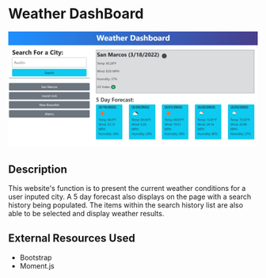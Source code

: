 # Weather DashBoard

![Screenshot](./assets/images/Screenshot.JPG)

## Description
This website's function is to present the current weather conditions for a user inputed city. A 5 day forecast also displays on the page with a search history being populated. The items within the search history list are also able to be selected and display weather results. 

## External Resources Used

- Bootstrap <link href="https://cdn.jsdelivr.net/npm/bootstrap@5.1.3/dist/css/bootstrap.min.css">
- Moment.js <script src="https://cdnjs.cloudflare.com/ajax/libs/moment.js/2.29.1/moment.min.js">
- OneCallAPI https://openweathermap.org/api/one-call-api
- Geocoding API https://openweathermap.org/api/geocoding-api

## Construction
This website was constructed using html to organize containers and add the heading text. Bootstrap and a stylesheet were added to decorate and organize the webpage. Moment.js was used to retrieve all the dates displayed on the webpage. The OneCallAPI was used in conjunction with the Geocoding API to retrieve weather data for the user inputed city search. 

## Author
Robert D Gonzales - https://github.com/SabotageCat / robert.gonzo13@yahoo.com